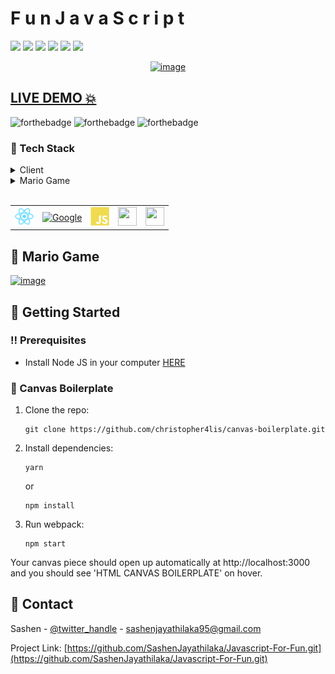 #  F u n J a v a S c r i p t

<a href="https://funjavascript-9elj.vercel.app" target="_blank">![](https://img.shields.io/website-up-down-green-red/http/monip.org.svg)</a>
![](https://img.shields.io/badge/Maintained-Yes-indigo)
![](https://img.shields.io/github/forks/SashenJayathilaka/Javascript-For-Fun.svg)
![](https://img.shields.io/github/stars/SashenJayathilaka/Javascript-For-Fun.svg)
![](https://img.shields.io/github/issues/SashenJayathilaka/Javascript-For-Fun)
![](https://img.shields.io/github/last-commit/SashenJayathilaka/Javascript-For-Fun)

<div align="center">
<a href="https://funjavascript-9elj.vercel.app"><img width='800rem' src='https://user-images.githubusercontent.com/99184393/192088893-10278e39-8371-4ead-9ec5-e669dbf841c0.gif' alt='image'/></a>
</div>

## <a href="https://funjavascript-9elj.vercel.app" target="_blank">LIVE DEMO 💥</a>

![forthebadge](https://forthebadge.com/images/badges/built-with-love.svg)
![forthebadge](https://forthebadge.com/images/badges/for-you.svg)
![forthebadge](https://forthebadge.com/images/badges/powered-by-coffee.svg)

### :space_invader: Tech Stack

<details>
  <summary>Client</summary>
  <ul>
    <li><a href="https://#/">Typescript</a></li>
    <li><a href="https://nextjs.org/">Next.js</a></li>
    <li><a href="https://reactjs.org/">React.js</a></li>
    <li><a href="https://#/">Tailwind Css</a></li>
  </ul>
</details>

<details>
  <summary>Mario Game</summary>
  <ul>
    <li><a href="https://#/">Javascript</a></li>
    <li><a href="https://nextjs.org/">Next.js</a></li>
  </ul>
</details>

<br />

<table>
    <tr>
        <td>
<a href="#"><img src="https://raw.githubusercontent.com/devicons/devicon/master/icons/react/react-original.svg" alt="" width="30" height="30" /></a>
        </td>
                        <td>
<a href="#"><img src="https://user-images.githubusercontent.com/99184393/183096870-fdf58e59-d78c-44f4-bd1c-f9033c16d907.png" alt="Google" width="30" height="30" /></a>
        </td>
                              <td>
<a href="#"><img src="https://raw.githubusercontent.com/devicons/devicon/master/icons/javascript/javascript-plain.svg" alt="Google" width="30" height="30" /></a>
        </td>
                        <td>
<a href="#"><img src="https://user-images.githubusercontent.com/99184393/180462270-ea4a249c-627c-4479-9431-5c3fd25454c4.png" alt="" width="30" height="30" /></a>
        </td>
                              <td>
<a href="#"><img src="https://user-images.githubusercontent.com/99184393/179383376-874f547c-4e6f-4826-850e-706b009e7e2b.png" alt="" width="30" height="30" /></a>
        </td>
    </tr>
</table>

## :running: Mario Game

<div>
<a href="https://funjavascript-9elj.vercel.app"><img width='400px' src='https://user-images.githubusercontent.com/99184393/192089453-248fd955-dd39-4b42-bd46-a96b3f3846ac.gif' alt='image'/></a>
</div>

## 	:toolbox: Getting Started

### :bangbang:  Prerequisites
- Install Node JS in your computer <a href='https://nodejs.org/en/'>HERE</a>

### :test_tube: Canvas Boilerplate

1.  Clone the repo:

        git clone https://github.com/christopher4lis/canvas-boilerplate.git

2.  Install dependencies:

        yarn

    or

        npm install

3.  Run webpack:

        npm start

Your canvas piece should open up automatically at http://localhost:3000 and you should see 'HTML CANVAS BOILERPLATE' on hover.

## :handshake: Contact

Sashen - [@twitter_handle](https://twitter.com/SashenHasinduJ) - sashenjayathilaka95@gmail.com

Project Link: [https://github.com/SashenJayathilaka/Javascript-For-Fun.git](https://github.com/SashenJayathilaka/Javascript-For-Fun.git)
